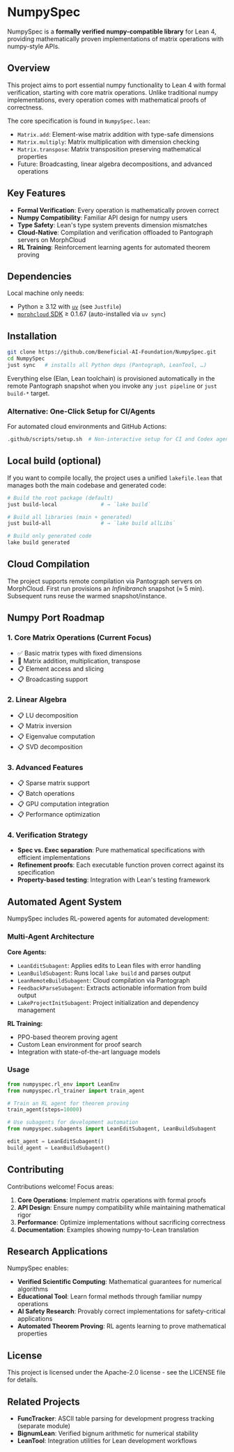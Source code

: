 # NumpySpec

NumpySpec is a **formally verified numpy-compatible library** for Lean 4, providing mathematically proven implementations of matrix operations with numpy-style APIs.

## Overview

This project aims to port essential numpy functionality to Lean 4 with formal verification, starting with core matrix operations. Unlike traditional numpy implementations, every operation comes with mathematical proofs of correctness.

The core specification is found in `NumpySpec.lean`:

- `Matrix.add`: Element-wise matrix addition with type-safe dimensions
- `Matrix.multiply`: Matrix multiplication with dimension checking  
- `Matrix.transpose`: Matrix transposition preserving mathematical properties
- Future: Broadcasting, linear algebra decompositions, and advanced operations

## Key Features

- **Formal Verification**: Every operation is mathematically proven correct
- **Numpy Compatibility**: Familiar API design for numpy users
- **Type Safety**: Lean's type system prevents dimension mismatches
- **Cloud-Native**: Compilation and verification offloaded to Pantograph servers on MorphCloud
- **RL Training**: Reinforcement learning agents for automated theorem proving

## Dependencies

Local machine only needs:

* Python ≥ 3.12 with [`uv`](https://github.com/astral-sh/uv) (see `Justfile`)
* [`morphcloud` SDK](https://pypi.org/project/morphcloud/) ≥ 0.1.67 (auto-installed via `uv sync`)

## Installation

```bash
git clone https://github.com/Beneficial-AI-Foundation/NumpySpec.git
cd NumpySpec
just sync   # installs all Python deps (Pantograph, LeanTool, …)
```

Everything else (Elan, Lean toolchain) is provisioned automatically in the
remote Pantograph snapshot when you invoke any `just pipeline` or
`just build-*` target.

### Alternative: One-Click Setup for CI/Agents

For automated cloud environments and GitHub Actions:

```bash
.github/scripts/setup.sh  # Non-interactive setup for CI and Codex agents
```

## Local build (optional)

If you want to compile locally, the project uses a unified `lakefile.lean` that manages both the main codebase and generated code:

```bash
# Build the root package (default)
just build-local              # → `lake build`

# Build all libraries (main + generated)
just build-all                # → `lake build allLibs`

# Build only generated code
lake build generated
```

## Cloud Compilation

The project supports remote compilation via Pantograph servers on MorphCloud. First run provisions an *Infinibranch* snapshot (≈ 5 min). Subsequent runs reuse the warmed snapshot/instance.

## Numpy Port Roadmap

### 1. Core Matrix Operations (Current Focus)
- ✅ Basic matrix types with fixed dimensions
- 🚧 Matrix addition, multiplication, transpose
- 📋 Element access and slicing
- 📋 Broadcasting support

### 2. Linear Algebra
- 📋 LU decomposition
- 📋 Matrix inversion
- 📋 Eigenvalue computation
- 📋 SVD decomposition

### 3. Advanced Features
- 📋 Sparse matrix support
- 📋 Batch operations
- 📋 GPU computation integration
- 📋 Performance optimization

### 4. Verification Strategy
- **Spec vs. Exec separation**: Pure mathematical specifications with efficient implementations
- **Refinement proofs**: Each executable function proven correct against its specification
- **Property-based testing**: Integration with Lean's testing framework

## Automated Agent System

NumpySpec includes RL-powered agents for automated development:

### Multi-Agent Architecture

**Core Agents:**
- `LeanEditSubagent`: Applies edits to Lean files with error handling
- `LeanBuildSubagent`: Runs local `lake build` and parses output  
- `LeanRemoteBuildSubagent`: Cloud compilation via Pantograph
- `FeedbackParseSubagent`: Extracts actionable information from build output
- `LakeProjectInitSubagent`: Project initialization and dependency management

**RL Training:**
- PPO-based theorem proving agent
- Custom Lean environment for proof search
- Integration with state-of-the-art language models

### Usage

```python
from numpyspec.rl_env import LeanEnv
from numpyspec.rl_trainer import train_agent

# Train an RL agent for theorem proving
train_agent(steps=10000)

# Use subagents for development automation
from numpyspec.subagents import LeanEditSubagent, LeanBuildSubagent

edit_agent = LeanEditSubagent()
build_agent = LeanBuildSubagent()
```

## Contributing

Contributions welcome! Focus areas:

1. **Core Operations**: Implement matrix operations with formal proofs
2. **API Design**: Ensure numpy compatibility while maintaining mathematical rigor
3. **Performance**: Optimize implementations without sacrificing correctness
4. **Documentation**: Examples showing numpy-to-Lean translation

## Research Applications

NumpySpec enables:
- **Verified Scientific Computing**: Mathematical guarantees for numerical algorithms
- **Educational Tool**: Learn formal methods through familiar numpy operations  
- **AI Safety Research**: Provably correct implementations for safety-critical applications
- **Automated Theorem Proving**: RL agents learning to prove mathematical properties

## License

This project is licensed under the Apache-2.0 license - see the LICENSE file for details.

## Related Projects

- **FuncTracker**: ASCII table parsing for development progress tracking (separate module)
- **BignumLean**: Verified bignum arithmetic for numerical stability
- **LeanTool**: Integration utilities for Lean development workflows